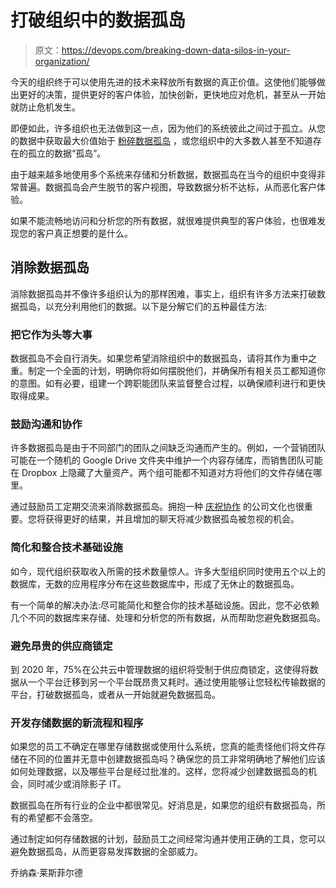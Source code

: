 # 打破组织中的数据孤岛

> 原文：<https://devops.com/breaking-down-data-silos-in-your-organization/>

今天的组织终于可以使用先进的技术来释放所有数据的真正价值。这使他们能够做出更好的决策，提供更好的客户体验，加快创新，更快地应对危机，甚至从一开始就防止危机发生。

即便如此，许多组织也无法做到这一点，因为他们的系统彼此之间过于孤立。从您的数据中获取最大价值始于 [粉碎数据孤岛](https://hbr.org/2016/12/breaking-down-data-silos) ，或您组织中的大多数人甚至不知道存在的孤立的数据“孤岛”。

由于越来越多地使用多个系统来存储和分析数据，数据孤岛在当今的组织中变得非常普遍。数据孤岛会产生脱节的客户视图，导致数据分析不达标，从而恶化客户体验。

如果不能流畅地访问和分析您的所有数据，就很难提供典型的客户体验，也很难发现您的客户真正想要的是什么。

## 消除数据孤岛

消除数据孤岛并不像许多组织认为的那样困难，事实上，组织有许多方法来打破数据孤岛，以充分利用他们的数据。以下是分解它们的五种最佳方法:

### **把它作为头等大事**

数据孤岛不会自行消失。如果您希望消除组织中的数据孤岛，请将其作为重中之重。制定一个全面的计划，明确你将如何摆脱他们，并确保所有相关员工都知道你的意图。如有必要，组建一个跨职能团队来监督整合过程，以确保顺利进行和更快取得成果。

### **鼓励沟通和协作**

许多数据孤岛是由于不同部门的团队之间缺乏沟通而产生的。例如，一个营销团队可能在一个随机的 Google Drive 文件夹中维护一个内容存储库，而销售团队可能在 Dropbox 上隐藏了大量资产。两个组可能都不知道对方将他们的文件存储在哪里。

通过鼓励员工定期交流来消除数据孤岛。拥抱一种 [庆祝协作](https://www.forbes.com/sites/adigaskell/2017/06/22/new-study-finds-that-collaboration-drives-workplace-performance/) 的公司文化也很重要。您将获得更好的结果，并且增加的聊天将减少数据孤岛被忽视的机会。

### **简化和整合技术基础设施**

如今，现代组织获取收入所需的技术数量惊人。许多大型组织同时使用五个以上的数据库，无数的应用程序分布在这些数据库中，形成了无休止的数据孤岛。

有一个简单的解决办法:尽可能简化和整合你的技术基础设施。因此，您不必依赖几个不同的数据库来存储、处理和分析您的所有数据，从而帮助您避免数据孤岛。

### **避免昂贵的供应商锁定**

到 2020 年，75%在公共云中管理数据的组织将受制于供应商锁定，这使得将数据从一个平台迁移到另一个平台既昂贵又耗时。通过使用能够让您轻松传输数据的平台，打破数据孤岛，或者从一开始就避免数据孤岛。

### **开发存储数据的新流程和程序**

如果您的员工不确定在哪里存储数据或使用什么系统，您真的能责怪他们将文件存储在不同的位置并无意中创建数据孤岛吗？确保您的员工非常明确地了解他们应该如何处理数据，以及哪些平台是经过批准的。这样，您将减少创建数据孤岛的机会，同时减少或消除影子 IT。

数据孤岛在所有行业的企业中都很常见。好消息是，如果您的组织有数据孤岛，所有的希望都不会落空。

通过制定如何存储数据的计划，鼓励员工之间经常沟通并使用正确的工具，您可以避免数据孤岛，从而更容易发挥数据的全部威力。

乔纳森·莱斯菲尔德